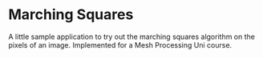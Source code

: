 # Marching Squares

A little sample application to try out the marching squares algorithm on the pixels of an image.
Implemented for a Mesh Processing Uni course.